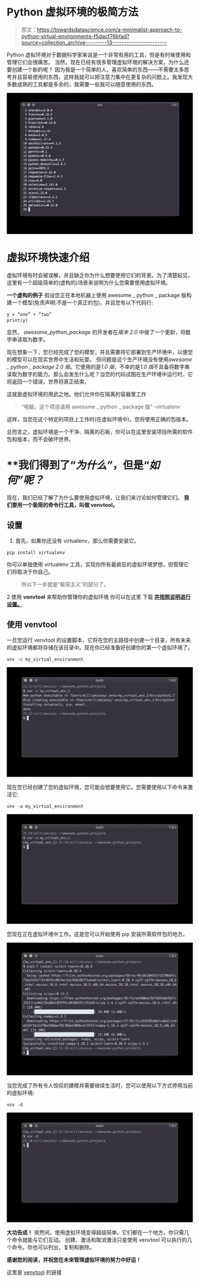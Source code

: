 # Python 虚拟环境的极简方法

> 原文：<https://towardsdatascience.com/a-minimalist-approach-to-python-virtual-environments-f5dacf76bfad?source=collection_archive---------13----------------------->

Python 虚拟环境对于数据科学家来说是一个非常有用的工具，但是有时候使用和管理它们会很痛苦。
当然，现在已经有很多管理虚拟环境的解决方案，为什么还要创建一个新的呢？
因为我是一个简单的人，喜欢简单的东西——不需要太多思考并且容易使用的东西，这样我就可以把注意力集中在更复杂的问题上。我发现大多数成熟的工具都是多余的，我需要一些我可以随意使用的东西。

![](img/fec08539c343d578470743b0d62d6228.png)

# 虚拟环境快速介绍

虚拟环境有时会被误解，并且缺乏你为什么想要使用它们的背景。为了清楚起见，这里有一个超级简单的(虚构的)场景来说明为什么您需要使用虚拟环境。

**一个虚构的例子**
假设您正在本地机器上使用 awesome _ python _ package 版构建一个模型(免责声明:不是一个真正的包)，并且您有以下代码行:

```
y = “one” + “two”
print(y)
```

显然， *awesome_python_package* 的开发者在*版本 2.0* 中做了一个更新，将数字串读取为数字。

现在想象一下，您已经完成了您的模型，并且需要将它部署到生产环境中，以便您的模型可以在现实世界中生活和玩耍。
但问题是这个生产环境没有使用*awesome _ python _ package 2.0 版*。它使用的是*1.0 版*，不幸的是*1.0 版*不具备将数字串读取为数字的能力。那么会发生什么呢？当您的代码试图在生产环境中运行时，它将返回一个错误，世界将真正结束。

这就是虚拟环境的用武之地。他们允许你在隔离的容器里工作

> “电脑，这个项目请用 awesome _ python _ package 版”
> -virtualenv

这样，当您在这个特定的项目上工作时(在虚拟环境中)，您将使用正确的包版本。

总而言之，虚拟环境是一个干净、隔离的石板，你可以在这里安装项目所需的软件包和版本，而不会破坏世界。

# **我们得到了“*为什么”*，但是“*如何”*呢？**

现在，我们已经了解了为什么要使用虚拟环境，让我们来讨论如何管理它们。
**我们要用一个极简的命令行工具，叫做 venvtool。**

## **设置**

1.  首先，如果你还没有 virtualenv，那么你需要安装它。

```
pip install virtualenv
```

你可以单独使用 virtualenv 工具，实现你所有最疯狂的虚拟环境梦想，但管理它们将取决于你自己。

> 所以下一步就是“极简主义”的部分了。

2.使用 **venvtool** 来帮助你管理你的虚拟环境
你可以在这里 下载 [**并按照说明进行设置。**](https://github.com/willcasey/venvtool)

## 使用 venvtool

一旦您运行 venvtool 的设置脚本，它将在您的主路径中创建一个目录，所有未来的虚拟环境都将存储在该目录中。现在你已经准备好创建你的第一个虚拟环境了。

```
vnv -c my_virtual_environment
```

![](img/a42c47776862fd6779659c88c2bca136.png)

现在您已经创建了您的虚拟环境，您可能会想要使用它。您需要使用以下命令来激活它:

```
vnv -a my_virtual_environment
```

![](img/f77b00c840cfe826421119f245639166.png)

您现在正在虚拟环境中工作。这是您可以开始使用 pip 安装所需软件包的地方。

![](img/4cf5baf39461b4ab646e723bc913f57b.png)

当您完成了所有令人惊叹的建模并需要继续生活时，您可以使用以下方式停用当前的虚拟环境:

```
vnv -d
```

![](img/d052ec78a3a6e9765e75cf3824c0dfcd.png)

**大功告成！**
突然间，使用虚拟环境变得超级简单。它们都在一个地方，你只需几个命令就能与它们互动。
创建、激活和取消激活只是使用 venvtool 可以执行的几个命令。你也可以列出，复制和删除。

**感谢您的阅读，并祝您在未来管理虚拟环境的努力中好运！**

这里是 [venvtool](https://github.com/willcasey/venvtool) 的链接